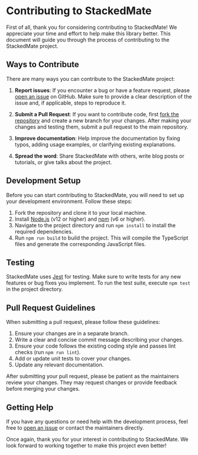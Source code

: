 # Contributing to StackedMate

First of all, thank you for considering contributing to StackedMate! We appreciate your time and effort to help make this library better. This document will guide you through the process of contributing to the StackedMate project.

## Ways to Contribute

There are many ways you can contribute to the StackedMate project:

1. **Report issues**: If you encounter a bug or have a feature request, please [open an issue](https://github.com/cantemizyurek/stackedmate/issues/new) on GitHub. Make sure to provide a clear description of the issue and, if applicable, steps to reproduce it.

2. **Submit a Pull Request**: If you want to contribute code, first [fork the repository](https://github.com/cantemizyurek/stackedmate/fork) and create a new branch for your changes. After making your changes and testing them, submit a pull request to the main repository.

3. **Improve documentation**: Help improve the documentation by fixing typos, adding usage examples, or clarifying existing explanations.

4. **Spread the word**: Share StackedMate with others, write blog posts or tutorials, or give talks about the project.

## Development Setup

Before you can start contributing to StackedMate, you will need to set up your development environment. Follow these steps:

1. Fork the repository and clone it to your local machine.
2. Install [Node.js](https://nodejs.org/) (v12 or higher) and [npm](https://www.npmjs.com/get-npm) (v6 or higher).
3. Navigate to the project directory and run `npm install` to install the required dependencies.
4. Run `npm run build` to build the project. This will compile the TypeScript files and generate the corresponding JavaScript files.

## Testing

StackedMate uses [Jest](https://jestjs.io/) for testing. Make sure to write tests for any new features or bug fixes you implement. To run the test suite, execute `npm test` in the project directory.

## Pull Request Guidelines

When submitting a pull request, please follow these guidelines:

1. Ensure your changes are in a separate branch.
2. Write a clear and concise commit message describing your changes.
3. Ensure your code follows the existing coding style and passes lint checks (run `npm run lint`).
4. Add or update unit tests to cover your changes.
5. Update any relevant documentation.

After submitting your pull request, please be patient as the maintainers review your changes. They may request changes or provide feedback before merging your changes.

## Getting Help

If you have any questions or need help with the development process, feel free to [open an issue](https://github.com/yourusername/stackedmate/issues/new) or contact the maintainers directly.

Once again, thank you for your interest in contributing to StackedMate. We look forward to working together to make this project even better!
